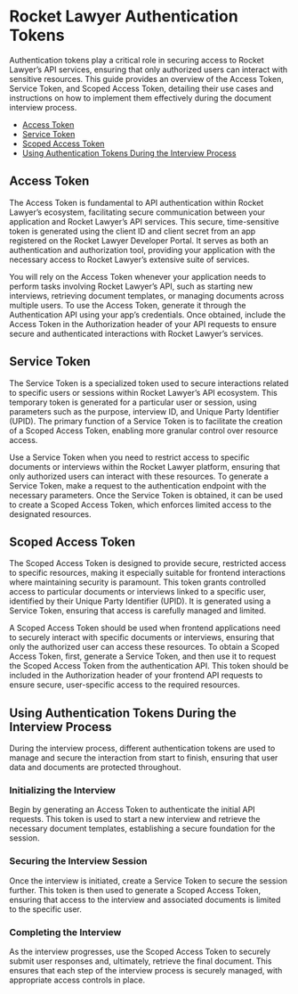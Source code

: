 # Rocket Lawyer Authentication Tokens

Authentication tokens play a critical role in securing access to Rocket Lawyer’s API services, ensuring that only authorized users can interact with sensitive resources. This guide provides an overview of the Access Token, Service Token, and Scoped Access Token, detailing their use cases and instructions on how to implement them effectively during the document interview process.

- [Access Token](#access-token)
- [Service Token](#service-token)
- [Scoped Access Token](#scoped-access-token)
- [Using Authentication Tokens During the Interview Process](#using-authentication-tokens-during-the-interview-process)

## Access Token

The Access Token is fundamental to API authentication within Rocket Lawyer’s ecosystem, facilitating secure communication between your application and Rocket Lawyer’s API services. This secure, time-sensitive token is generated using the client ID and client secret from an app registered on the Rocket Lawyer Developer Portal. It serves as both an authentication and authorization tool, providing your application with the necessary access to Rocket Lawyer’s extensive suite of services.

You will rely on the Access Token whenever your application needs to perform tasks involving Rocket Lawyer’s API, such as starting new interviews, retrieving document templates, or managing documents across multiple users. To use the Access Token, generate it through the Authentication API using your app’s credentials. Once obtained, include the Access Token in the Authorization header of your API requests to ensure secure and authenticated interactions with Rocket Lawyer’s services.

## Service Token

The Service Token is a specialized token used to secure interactions related to specific users or sessions within Rocket Lawyer’s API ecosystem. This temporary token is generated for a particular user or session, using parameters such as the purpose, interview ID, and Unique Party Identifier (UPID). The primary function of a Service Token is to facilitate the creation of a Scoped Access Token, enabling more granular control over resource access.

Use a Service Token when you need to restrict access to specific documents or interviews within the Rocket Lawyer platform, ensuring that only authorized users can interact with these resources. To generate a Service Token, make a request to the authentication endpoint with the necessary parameters. Once the Service Token is obtained, it can be used to create a Scoped Access Token, which enforces limited access to the designated resources.

## Scoped Access Token

The Scoped Access Token is designed to provide secure, restricted access to specific resources, making it especially suitable for frontend interactions where maintaining security is paramount. This token grants controlled access to particular documents or interviews linked to a specific user, identified by their Unique Party Identifier (UPID). It is generated using a Service Token, ensuring that access is carefully managed and limited.

A Scoped Access Token should be used when frontend applications need to securely interact with specific documents or interviews, ensuring that only the authorized user can access these resources. To obtain a Scoped Access Token, first, generate a Service Token, and then use it to request the Scoped Access Token from the authentication API. This token should be included in the Authorization header of your frontend API requests to ensure secure, user-specific access to the required resources.

## Using Authentication Tokens During the Interview Process

During the interview process, different authentication tokens are used to manage and secure the interaction from start to finish, ensuring that user data and documents are protected throughout.

### Initializing the Interview

Begin by generating an Access Token to authenticate the initial API requests. This token is used to start a new interview and retrieve the necessary document templates, establishing a secure foundation for the session.

### Securing the Interview Session

Once the interview is initiated, create a Service Token to secure the session further. This token is then used to generate a Scoped Access Token, ensuring that access to the interview and associated documents is limited to the specific user.

### Completing the Interview

As the interview progresses, use the Scoped Access Token to securely submit user responses and, ultimately, retrieve the final document. This ensures that each step of the interview process is securely managed, with appropriate access controls in place.

